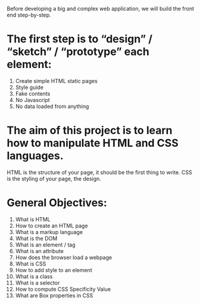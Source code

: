 Before developing a big and complex web application, we will build the front end step-by-step.

# The first step is to “design” / “sketch” / “prototype” each element:

  1. Create simple HTML static pages
  2. Style guide
  3. Fake contents
  4. No Javascript
  5. No data loaded from anything

# The aim of this project is to learn how to manipulate HTML and CSS languages. 
  HTML is the structure of your page, it should be the first thing to write. 
  CSS is the styling of your page, the design. 

# General Objectives:
  1. What is HTML
  2. How to create an HTML page
  3. What is a markup language
  4. What is the DOM
  5. What is an element / tag
  6. What is an attribute
  7. How does the browser load a webpage
  8. What is CSS
  9. How to add style to an element
  10. What is a class
  11. What is a selector
  12. How to compute CSS Specificity Value
  13. What are Box properties in CSS
